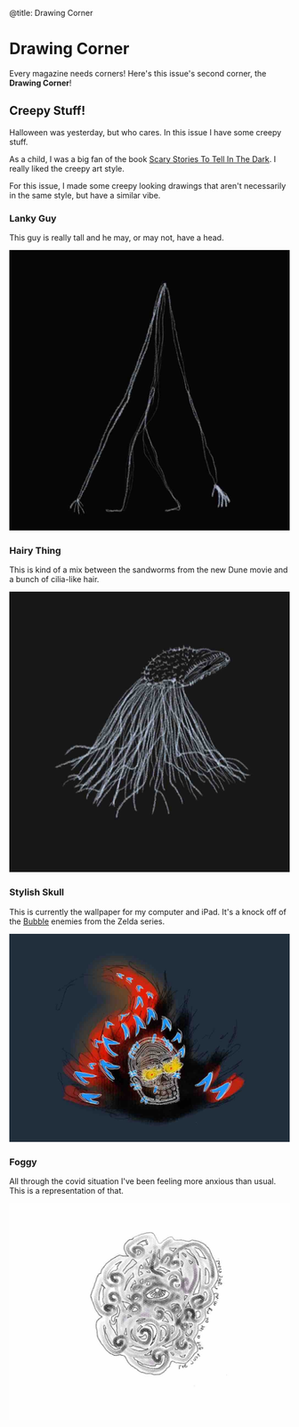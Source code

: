 @title: Drawing Corner

# Drawing Corner
Every magazine needs corners! Here's this issue's second corner, the **Drawing Corner**!

## Creepy Stuff!
Halloween was yesterday, but who cares. In this issue I have some creepy stuff.

As a child, I was a big fan of the book [Scary Stories To Tell In The Dark](https://en.wikipedia.org/wiki/Scary_Stories_to_Tell_in_the_Dark). I really liked the creepy art style.

For this issue, I made some creepy looking drawings that aren't necessarily in the same style, but have a similar vibe.

### Lanky Guy
This guy is really tall and he may, or may not, have a head.

![](lanky.jpg)

### Hairy Thing
This is kind of a mix between the sandworms from the new Dune movie and a bunch of cilia-like hair.

![](hairy.jpg)

### Stylish Skull
This is currently the wallpaper for my computer and iPad. It's a knock off of the [Bubble](https://zelda.gamepedia.com/Bubble) enemies from the Zelda series.

![](stylish_skull.jpg)

### Foggy
All through the covid situation I've been feeling more anxious than usual. This is a representation of that.

![](foggy.jpg)

